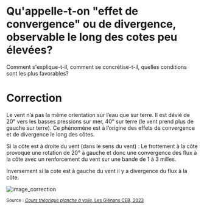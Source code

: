 # Qu'appelle-t-on "effet de convergence" ou de divergence, observable le long des cotes peu élevées?
Comment s'explique-t-il, comment se concrétise-t-il, quelles conditions sont les plus favorables?

# Correction

Le vent n’a pas la même orientation sur l’eau que sur terre. Il est dévié de 20° vers les basses pressions sur mer, 40° sur terre (le vent prend plus de gauche sur terre). Ce phénomène est à l’origine des effets de convergence et de divergence le long des côtes. 

Si la côte est à droite du vent (dans le sens du vent) : Le frottement à la côte provoque une rotation de 20° à gauche et donc une convergence des flux à la côte avec un renforcement du vent sur une bande de 1 à 3 milles.

Inversement si la cote est à gauche du vent il y a divergence du flux à la côte. 

![image_correction](./images/effet_side_droit.png)

<small>Source : [*Cours théorique planche à voile*, Les Glénans CEB, 2023](https://encadrementbenevole.glenans.asso.fr/wp-content/uploads/2023/07/Cours-theorique-PAV-Version-1.pdf) </small>